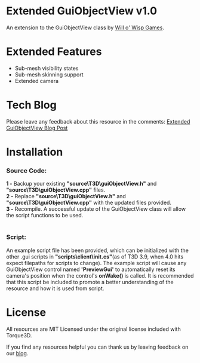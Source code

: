 # Extended GuiObjectView v1.0
An extension to the GuiObjectView class by [Will o' Wisp Games](http://www.willowispgames.com/).

# Extended Features
* Sub-mesh visibility states
* Sub-mesh skinning support
* Extended camera

# Tech Blog
Please leave any feedback about this resource in the comments:
[Extended GuiObjectView Blog Post](http://www.willowispgames.com/tech/2016/09/27/ExtGuiObjView.html)

# Installation
<h3>Source Code:</h3>
<b>1 -</b> Backup your existing <b>"source\T3D\guiObjectView.h"</b> and <b>"source\T3D\guiObjectView.cpp"</b> files.<br>
<b>2 -</b> Replace <b>"source\T3D\guiObjectView.h"</b> and <b>"source\T3D\guiObjectView.cpp"</b> with the updated files provided.<br>
<b>3 -</b> Recompile. A successful update of the GuiObjectView class will allow the script functions to be used.<br>
<br>
<h3>Script:</h3>
An example script file has been provided, which can be initialized with the other .gui scripts in <b>"scripts\client\init.cs"</b>(as of T3D 3.9, when 4.0 hits expect filepaths for scripts to change). The example script will cause any GuiObjectView control named <b>'PreviewGui'</b> to automatically reset its camera's position when the control's <b>onWake()</b> is called. It is recommended that this script be included to promote a better understanding of the resource and how it is used from script.<br>

# License
All resources are MIT Licensed under the original license included with Torque3D. 

If you find any resources helpful you can thank us by leaving feedback on our [blog](http://www.willowispgames.com/blog/).
